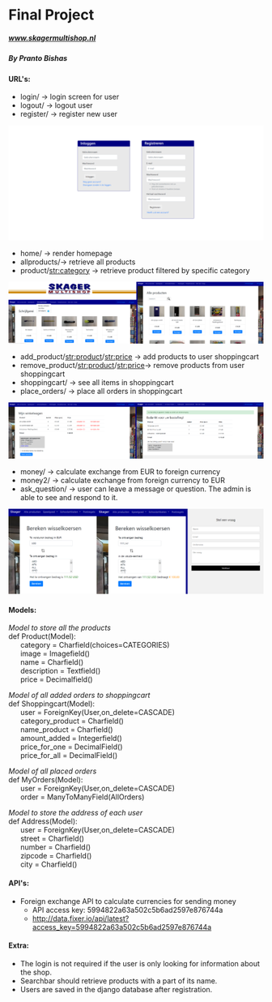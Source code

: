# Final Project

##### www.skagermultishop.nl
##### By Pranto Bishas

#### URL's:  
- login/  -> login screen for user  
- logout/ -> logout user  
- register/   -> register new user  

![Alternative Text](doc/design0.png)

- home/  -> render homepage  
- allproducts/-> retrieve all products  
- product/<str:category>  -> retrieve product filtered by specific category  

![Alternative Text](doc/design1.png)

- add_product/<str:product>/<str:price>   -> add products to user shoppingcart  
- remove_product/<str:product>/<str:price>-> remove products from user shoppingcart  
- shoppingcart/   -> see all items in shoppingcart  
- place_orders/   -> place all orders in shoppingcart

![Alternative Text](doc/design2.png)

- money/  -> calculate exchange from EUR to foreign currency  
- money2/ -> calculate exchange from foreign currency to EUR  
- ask_question/   -> user can leave a message or question. The admin is able to see and respond to it.  

![Alternative Text](doc/design3.png)

#### Models:
_Model to store all the products_  
def Product(Model):  
&nbsp;&nbsp;&nbsp;&nbsp;&nbsp;&nbsp;category = Charfield(choices=CATEGORIES)  
&nbsp;&nbsp;&nbsp;&nbsp;&nbsp;&nbsp;image = Imagefield()  
&nbsp;&nbsp;&nbsp;&nbsp;&nbsp;&nbsp;name = Charfield()  
&nbsp;&nbsp;&nbsp;&nbsp;&nbsp;&nbsp;description = Textfield()  
&nbsp;&nbsp;&nbsp;&nbsp;&nbsp;&nbsp;price = Decimalfield()  

_Model of all added orders to shoppingcart_  
def Shoppingcart(Model):  
&nbsp;&nbsp;&nbsp;&nbsp;&nbsp;&nbsp;user = ForeignKey(User,on_delete=CASCADE)  
&nbsp;&nbsp;&nbsp;&nbsp;&nbsp;&nbsp;category_product = Charfield()  
&nbsp;&nbsp;&nbsp;&nbsp;&nbsp;&nbsp;name_product = Charfield()  
&nbsp;&nbsp;&nbsp;&nbsp;&nbsp;&nbsp;amount_added = Integerfield()  
&nbsp;&nbsp;&nbsp;&nbsp;&nbsp;&nbsp;price_for_one = DecimalField()  
&nbsp;&nbsp;&nbsp;&nbsp;&nbsp;&nbsp;price_for_all = DecimalField()  

_Model of all placed orders_  
def MyOrders(Model):  
&nbsp;&nbsp;&nbsp;&nbsp;&nbsp;&nbsp;user = ForeignKey(User,on_delete=CASCADE)  
&nbsp;&nbsp;&nbsp;&nbsp;&nbsp;&nbsp;order = ManyToManyField(AllOrders)  

_Model to store the address of each user_  
def Address(Model):  
&nbsp;&nbsp;&nbsp;&nbsp;&nbsp;&nbsp;user = ForeignKey(User,on_delete=CASCADE)  
&nbsp;&nbsp;&nbsp;&nbsp;&nbsp;&nbsp;street = Charfield()  
&nbsp;&nbsp;&nbsp;&nbsp;&nbsp;&nbsp;number = Charfield()  
&nbsp;&nbsp;&nbsp;&nbsp;&nbsp;&nbsp;zipcode = Charfield()  
&nbsp;&nbsp;&nbsp;&nbsp;&nbsp;&nbsp;city = Charfield()  


#### API's:
- Foreign exchange API to calculate currencies for sending money
    - API access key: 5994822a63a502c5b6ad2597e876744a
    - http://data.fixer.io/api/latest?access_key=5994822a63a502c5b6ad2597e876744a

#### Extra:
- The login is not required if the user is only looking for information about the shop.
- Searchbar should retrieve products with a part of its name.
- Users are saved in the django database after registration.

